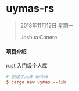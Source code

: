 # uymas-rs

> 2018年11月12日 星期一
>
> Joshua  Conero



#### 项目介绍

rust 入门级个人库

```ini
# 创建个人库 uymas
$ cargo new uymas --lib
```





